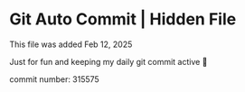 # Git Auto Commit | Hidden File

This file was added Feb 12, 2025

Just for fun and keeping my daily git commit active 🤪

commit number: 315575
